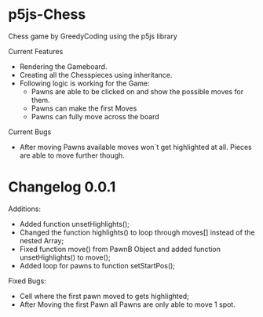 # p5js-Chess

Chess game by GreedyCoding using the p5js library



 Current Features
 - Rendering the Gameboard.
 - Creating all the Chesspieces using inheritance.
 - Following logic is working for the Game:
   - Pawns are able to be clicked on and show the possible moves for them.
   - Pawns can make the first Moves
   - Pawns can fully move across the board

  Current Bugs
  - After moving Pawns available moves won´t get highlighted at all. Pieces are able to move further though.


# Changelog 0.0.1
  Additions:
  - Added function unsetHighlights();
  - Changed the function highlights() to loop through moves[] instead of the nested Array;
  - Fixed function move() from PawnB Object and added function unsetHighlights() to move();
  - Added loop for pawns to function setStartPos();

  Fixed Bugs:
  - Cell where the first pawn moved to gets highlighted;
  - After Moving the first Pawn all Pawns are only able to move 1 spot.
